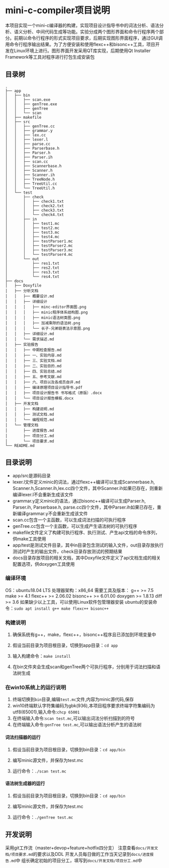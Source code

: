 # mini-c-compiler项目说明
本项目实现一个mini-c编译器的构建，实现项目设计指导书中的词法分析、语法分析、语义分析、中间代码生成等功能。实验分成两个图形界面和命令行程序两个部分。前期以命令行程序的形式实现项目要求，后期实现图形界面程序，通过GUI调用命令行程序输出结果。为了方便安装和使用flexc++和bisonc++工具，项目开发在Linux环境上进行。图形界面开发采用QT库实现，后期使用Qt Installer Framework等工具对程序进行打包生成安装包

## 目录树
```
.
├── app
│   ├── bin
│   │   ├── scan.exe
│   │   ├── genTree.exe
│   │   ├── genTree
│   │   └── scan
│   ├── makefile
│   ├── src
│   │   ├── genTree.cc
│   │   ├── grammar.y
│   │   ├── lex.cc
│   │   ├── lexer.l
│   │   ├── parse.cc
│   │   ├── Parserbase.h
│   │   ├── Parser.h
│   │   ├── Parser.ih
│   │   ├── scan.cc
│   │   ├── Scannerbase.h
│   │   ├── Scanner.h
│   │   ├── Scanner.ih
│   │   ├── TreeNode.h
│   │   ├── TreeUtil.cc
│   │   └── TreeUtil.h
│   └── test
│       ├── check
│       │   ├── check1.txt
│       │   ├── check2.txt
│       │   ├── check3.txt
│       │   └── check4.txt
│       ├── in
│       │   ├── test1.mc
│       │   ├── test2.mc
│       │   ├── test3.mc
│       │   ├── test4.mc
│       │   ├── testParser1.mc
│       │   ├── testParser2.mc
│       │   ├── testParser3.mc
│       │   └── testParser4.mc
│       └── out
│           ├── res1.txt
│           ├── res2.txt
│           ├── res3.txt
│           └── res4.txt
├── docs
│   ├── Doxyfile
│   ├── 分析文档
│   │   ├── 概要设计.md
│   │   ├── 详细设计
│   │   │   ├── minc-editor界面图.png
│   │   │   ├── minic程序体系结构图.png
│   │   │   ├── minic语法树类图.png
│   │   │   ├── 加减乘除的语法树.png
│   │   │   └── 长子-兄弟链表法示意图.png
│   │   ├── 详细设计.md
│   │   └── 需求描述.md
│   ├── 实验报告
│   │   ├── 中期检查报告.md
│   │   ├── 一、实验内容.md
│   │   ├── 三、实验文档.md
│   │   ├── 二、实验目的.md
│   │   ├── 四、实验总结.md
│   │   ├── 五、参考文献.md
│   │   ├── 六、项目以及各成员自评.md
│   │   ├── 编译原理项目设计指导书.pdf
│   │   ├── 项目设计报告书 书写格式（原版）.docx
│   │   └── 项目设计报告模板.docx
│   ├── 开发文档
│   │   ├── 构建说明.md
│   │   ├── 测试文档.md
│   │   └── 编程规范.md
│   └── 管理文档
│       ├── 进度报告.md
│       ├── 项目分工.md
│       └── 项目要求.md
└── README.md
```
## 目录说明
- app/src是源码目录
- lexer.l文件定义minic的词法，通过flexc++编译可以生成Scannerbase.h, Scanner.h,Scanner.ih,lex.cc四个文件，其中Scanner.ih如果已存在，则重新编译lexer.l不会重新生成该文件
- grammar.y定义minic的语法，通过bisonc++编译可以生成Parser.h, Parser.ih, Parserbase.h, parse.cc四个文件，其中Parser.ih如果已存在，重新编译grammar.y不会重新生成该文件
- scan.cc包含一个主函数，可以生成词法扫描的可执行程序
- genTree.cc包含一个主函数，可以生成产生语法树的可执行程序
- makefile文件定义了构建可执行程序、执行测试、产生api文档的命令序列，供make工具使用
- app/test是测试文件目录，其中in目录包含测试的输入文件，out目录存放执行测试时产生的输出文件，check目录存放测试的预期结果
- docs目录存放项目的相关文档，其中Doxyfile文件定义了api文档生成的相关配置选项，供doxygen工具使用

### 编译环境
OS：ubuntu18.04 LTS
处理器架构：x86_64
需要工具及版本：
g++ >= 7.5
make >= 4.1
flexc++ >= 2.06.02
bisonc++ >= 6.01.00
doxygen >= 1.8.13
diff >= 3.6
如果缺少以上工具，可以使用Linux软件包管理器安装
ubuntu的安装命令：`sudo apt install g++ make flexc++ bisonc++`

### 构建说明
1. 确保系统有g++，make，flexc++，bisonc++程序且已添加到环境变量中

2. 假设当前目录为项目根目录，切换到app目录：`cd app`

3. 输入构建命令：`make install`

4. 在bin文件夹会生成scan和genTree两个可执行程序，分别用于词法扫描和语法树生成

   
### 在win10系统上的运行说明
1. 终端切换到`bin`目录,编辑`test.mc`文件,内容为minic源代码,保存
2. win10终端默认字符集编码为gbk(936),本项目程序要求终端字符集编码为utf8(65001),输入命令:`chcp 65001`
3. 在终端输入命令:`scan test.mc`,可以输出词法分析扫描到的符号
4. 在终端输入命令:`genTree test.mc`,可以输出语法分析产生的语法树

#### 词法扫描器的运行

1. 假设当前目录为项目根目录，切换到bin目录：`cd app/bin`

2. 编写minic源文件，并保存为test.mc

3. 运行命令：`./scan test.mc`

#### 语法树生成器的运行

1. 假设当前目录为项目根目录，切换到bin目录：`cd app/bin`

2. 编写minic源文件，并保存为test.mc

3. 运行命令：`./genTree test.mc`


## 开发说明
采用git工作流（master+devop+feature+hotfix四分支）
注意查看`docs/开发文档/项目要求.md`的要求以及DDL
开发人员每日做的工作当天记录到`docs/进度报告.md`中
组长确定初始的项目分工，填写到`docs/开发文档/项目分工.md`中

